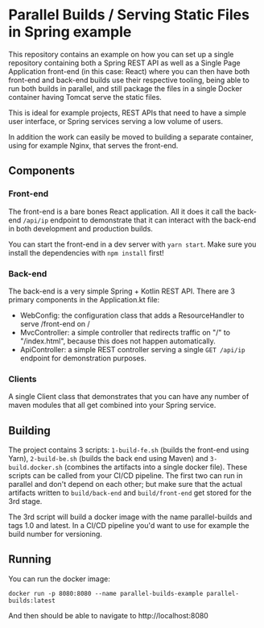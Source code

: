 # Parallel Builds / Serving Static Files in Spring example

This repository contains an example on how you can set up a single repository containing both a Spring REST API as well as a Single Page Application front-end (in this case: React) where you can then have both front-end and back-end builds use their respective tooling, being able to run both builds in parallel, and still package the files in a single Docker container having Tomcat serve the static files.

This is ideal for example projects, REST APIs that need to have a simple user interface, or Spring services serving a low volume of users.

In addition the work can easily be moved to building a separate container, using for example Nginx, that serves the front-end. 

## Components

### Front-end

The front-end is a bare bones React application. All it does it call the back-end `/api/ip` endpoint to demonstrate that it can interact with the back-end in both development and production builds. 

You can start the front-end in a dev server with `yarn start`. Make sure you install the dependencies with `npm install` first!

### Back-end 

The back-end is a very simple Spring + Kotlin REST API. There are 3 primary components in the Application.kt file:

* WebConfig: the configuration class that adds a ResourceHandler to serve /front-end on /
* MvcController: a simple controller that redirects traffic on "/" to "/index.html", because this does not happen automatically.
* ApiController: a simple REST controller serving a single `GET /api/ip` endpoint for demonstration purposes.

### Clients

A single Client class that demonstrates that you can have any number of maven modules that all get combined into your Spring service.

## Building

The project contains 3 scripts: `1-build-fe.sh` (builds the front-end using Yarn), `2-build-be.sh` (builds the back end using Maven) and `3-build.docker.sh` (combines the artifacts into a single docker file). These scripts can be called from your CI/CD pipeline. The first two can run in parallel and don't depend on each other; but make sure that the actual artifacts written to `build/back-end` and `build/front-end` get stored for the 3rd stage.

The 3rd script will build a docker image with the name parallel-builds and tags 1.0 and latest. In a CI/CD pipeline you'd want to use for example the build number for versioning. 

## Running

You can run the docker image:

    docker run -p 8080:8080 --name parallel-builds-example parallel-builds:latest 
    
And then should be able to navigate to http://localhost:8080